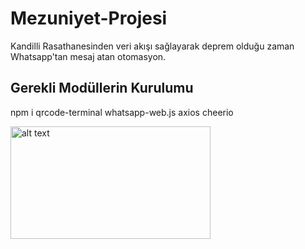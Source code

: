 # Mezuniyet-Projesi
Kandilli Rasathanesinden veri akışı sağlayarak deprem olduğu zaman Whatsapp'tan mesaj atan otomasyon.

Gerekli Modüllerin Kurulumu
---------------------------

npm i qrcode-terminal whatsapp-web.js axios cheerio

<img src="https://cdn.discordapp.com/attachments/911623599750774794/1113283810935709726/IMG_0767.png" alt="alt text" width="320" height="180">
